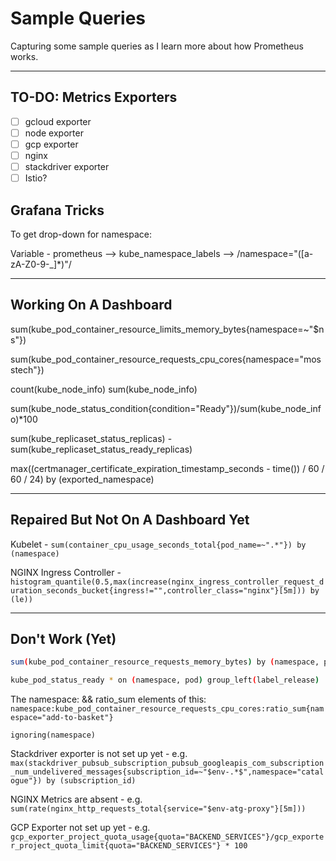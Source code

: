 # Sample Queries

Capturing some sample queries as I learn more about how Prometheus works.

---

## TO-DO: Metrics Exporters

- [ ] gcloud exporter
- [ ] node exporter
- [ ] gcp exporter
- [ ] nginx
- [ ] stackdriver exporter
- [ ] Istio?

## Grafana Tricks

To get drop-down for namespace:

Variable - prometheus --> kube_namespace_labels --> /namespace="([a-zA-Z0-9\-_]*)"/

---

## Working On A Dashboard

sum(kube_pod_container_resource_limits_memory_bytes{namespace=~"$ns"})

sum(kube_pod_container_resource_requests_cpu_cores{namespace="mosstech"})

count(kube_node_info)
sum(kube_node_info)

sum(kube_node_status_condition{condition="Ready"})/sum(kube_node_info)*100

sum(kube_replicaset_status_replicas) - sum(kube_replicaset_status_ready_replicas)

max((certmanager_certificate_expiration_timestamp_seconds - time()) / 60 / 60 / 24) by (exported_namespace)

---

## Repaired But Not On A Dashboard Yet

Kubelet - `sum(container_cpu_usage_seconds_total{pod_name=~".*"}) by (namespace)`

NGINX Ingress Controller - `histogram_quantile(0.5,max(increase(nginx_ingress_controller_request_duration_seconds_bucket{ingress!="",controller_class="nginx"}[5m])) by (le))`

---

## Don't Work (Yet)

```sh
sum(kube_pod_container_resource_requests_memory_bytes) by (namespace, pod, node) * on (pod) group_left()  (sum(kube_pod_status_phase{phase="Running"}) by (pod, namespace) == 1)
```

```sh
kube_pod_status_ready * on (namespace, pod) group_left(label_release)  kube_pod_labels
```

The namespace: && ratio_sum elements of this:  `namespace:kube_pod_container_resource_requests_cpu_cores:ratio_sum{namespace="add-to-basket"}`

`ignoring(namespace)`

Stackdriver exporter is not set up yet - e.g. `max(stackdriver_pubsub_subscription_pubsub_googleapis_com_subscription_num_undelivered_messages{subscription_id=~"$env-.*$",namespace="catalogue"}) by (subscription_id)`

NGINX Metrics are absent - e.g. `sum(rate(nginx_http_requests_total{service="$env-atg-proxy"}[5m]))`

GCP Exporter not set up yet - e.g. `gcp_exporter_project_quota_usage{quota="BACKEND_SERVICES"}/gcp_exporter_project_quota_limit{quota="BACKEND_SERVICES"} * 100`
